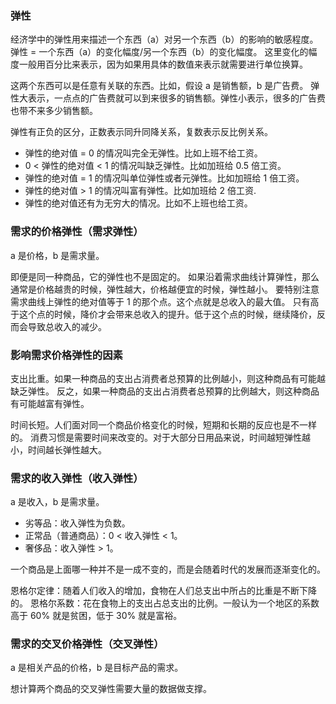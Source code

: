 ### 弹性

经济学中的弹性用来描述一个东西（a）对另一个东西（b）的影响的敏感程度。
弹性 = 一个东西（a）的变化幅度/另一个东西（b）的变化幅度。
这里变化的幅度一般用百分比来表示，因为如果用具体的数值来表示就需要进行单位换算。

这两个东西可以是任意有关联的东西。比如，假设 a 是销售额，b 是广告费。
弹性大表示，一点点的广告费就可以到来很多的销售额。弹性小表示，很多的广告费也带不来多少销售额。

弹性有正负的区分，正数表示同升同降关系，复数表示反比例关系。

- 弹性的绝对值 = 0 的情况叫完全无弹性。比如上班不给工资。
- 0 < 弹性的绝对值 < 1 的情况叫缺乏弹性。比如加班给 0.5 倍工资。
- 弹性的绝对值 = 1 的情况叫单位弹性或者元弹性。比如加班给 1 倍工资。
- 弹性的绝对值 > 1 的情况叫富有弹性。比如加班给 2 倍工资.
- 弹性的绝对值还有为无穷大的情况。比如不上班也给工资。

### 需求的价格弹性（需求弹性）

a 是价格，b 是需求量。

即便是同一种商品，它的弹性也不是固定的。
如果沿着需求曲线计算弹性，那么通常是价格越贵的时候，弹性越大，价格越便宜的时候，弹性越小。
要特别注意需求曲线上弹性的绝对值等于 1 的那个点。这个点就是总收入的最大值。
只有高于这个点的时候，降价才会带来总收入的提升。低于这个点的时候，继续降价，反而会导致总收入的减少。

### 影响需求价格弹性的因素

支出比重。如果一种商品的支出占消费者总预算的比例越小，则这种商品有可能越缺乏弹性。
反之，如果一种商品的支出占消费者总预算的比例越大，则这种商品有可能越富有弹性。

时间长短。人们面对同一个商品价格变化的时候，短期和长期的反应也是不一样的。
消费习惯是需要时间来改变的。对于大部分日用品来说，时间越短弹性越小，时间越长弹性越大。

### 需求的收入弹性（收入弹性）

a 是收入，b 是需求量。

- 劣等品：收入弹性为负数。
- 正常品（普通商品）：0 < 收入弹性 < 1。
- 奢侈品：收入弹性 > 1。

一个商品是上面哪一种并不是一成不变的，而是会随着时代的发展而逐渐变化的。

恩格尔定律：随着人们收入的增加，食物在人们总支出中所占的比重是不断下降的。
恩格尔系数：花在食物上的支出占总支出的比例。一般认为一个地区的系数高于 60% 就是贫困，低于 30% 就是富裕。

### 需求的交叉价格弹性（交叉弹性）

a 是相关产品的价格，b 是目标产品的需求。

想计算两个商品的交叉弹性需要大量的数据做支撑。

